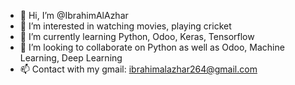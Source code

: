 - 👋 Hi, I’m @IbrahimAlAzhar
- 👀 I’m interested in watching movies, playing cricket
- 🌱 I’m currently learning Python, Odoo, Keras, Tensorflow
- 💞️ I’m looking to collaborate on Python as well as Odoo, Machine Learning, Deep Learning
- 📫 Contact with my gmail: ibrahimalazhar264@gmail.com

<!---
IbrahimAlAzhar/IbrahimAlAzhar is a ✨ special ✨ repository because its `README.md` (this file) appears on your GitHub profile.
You can click the Preview link to take a look at your changes.
--->

